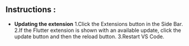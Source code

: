 Instructions :
--------------
- **Updating the extension**
 1.Click the Extensions button in the Side Bar.
 2.If the Flutter extension is shown with an available update, click the update button and then the reload button.
 3.Restart VS Code.
